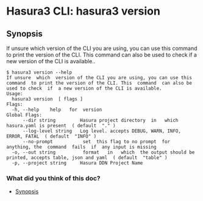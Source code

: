# Hasura3 CLI: hasura3 version

## Synopsis​

If unsure which version of the CLI you are using, you can use this command to print the version of the CLI. This command can also be used to check if a new version of the CLI is available..

```
$ hasura3 version --help
If unsure  which  version of the CLI you are using, you can use this  command  to print the version of the CLI. This  command  can also be used to check  if  a new version of the CLI is available.
Usage:
  hasura3 version  [ flags ]
Flags:
  -h, --help    help   for  version
Global Flags:
      --dir string         Hasura project directory  in   which  hasura.yaml is present  ( default  "." )
      --log-level string   Log level. accepts DEBUG, WARN, INFO, ERROR, FATAL  ( default  "INFO" )
      --no-prompt           set  this flag to no prompt  for  anything, the  command  fails  if  any input is missing
  -o, --out string          format   in   which  the output should be printed, accepts table, json and yaml  ( default  "table" )
  -p, --project string     Hasura DDN Project Name
```

### What did you think of this doc?

- [ Synopsis ](https://hasura.io/docs/3.0/cli/commands/version/#synopsis)
